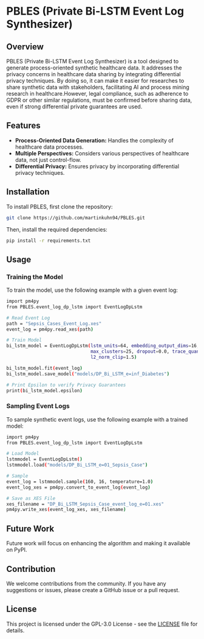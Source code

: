 # PBLES (Private Bi-LSTM Event Log Synthesizer)

## Overview

PBLES (Private Bi-LSTM Event Log Synthesizer) is a tool designed to generate process-oriented synthetic healthcare data.
It addresses the privacy concerns in healthcare data sharing by integrating differential privacy techniques. 
By doing so, it can make it easier for researches to share synthetic data with stakeholders, 
facilitating AI and process mining research in healthcare.However, legal compliance, such as adherence to GDPR or 
other similar regulations, must be confirmed before sharing data, even if strong differential private guarantees are used.

## Features

- **Process-Oriented Data Generation:** Handles the complexity of healthcare data processes.
- **Multiple Perspectives:** Considers various perspectives of healthcare data, not just control-flow.
- **Differential Privacy:** Ensures privacy by incorporating differential privacy techniques.

## Installation

To install PBLES, first clone the repository:

```bash
git clone https://github.com/martinkuhn94/PBLES.git
```

Then, install the required dependencies:

```bash
pip install -r requirements.txt
```

## Usage

### Training the Model 
To train the model, use the following example with a given event log:

```bash
import pm4py
from PBLES.event_log_dp_lstm import EventLogDpLstm

# Read Event Log
path = "Sepsis_Cases_Event_Log.xes"
event_log = pm4py.read_xes(path)

# Train Model
bi_lstm_model = EventLogDpLstm(lstm_units=64, embedding_output_dims=16, epochs=3, batch_size=16,
                               max_clusters=25, dropout=0.0, trace_quantile=0.5, noise_multiplier=1.1,
                               l2_norm_clip=1.5)

bi_lstm_model.fit(event_log)
bi_lstm_model.save_model("models/DP_Bi_LSTM_e=inf_Diabetes")

# Print Epsilon to verify Privacy Guarantees
print(bi_lstm_model.epsilon)
```

### Sampling Event Logs 
To sample synthetic event logs, use the following example with a trained model:

```bash
import pm4py
from PBLES.event_log_dp_lstm import EventLogDpLstm

# Load Model
lstmmodel = EventLogDpLstm()
lstmmodel.load("models/DP_Bi_LSTM_e=01_Sepsis_Case")

# Sample
event_log = lstmmodel.sample(160, 16, temperature=1.0)
event_log_xes = pm4py.convert_to_event_log(event_log)

# Save as XES File
xes_filename = "DP_Bi_LSTM_Sepsis_Case_event_log_e=01.xes"
pm4py.write_xes(event_log_xes, xes_filename)
```

## Future Work
Future work will focus on enhancing the algorithm and making it available on PyPI.

## Contribution

We welcome contributions from the community. If you have any suggestions or issues, please create a GitHub issue or a pull request. 


## License
This project is licensed under the GPL-3.0 License - see the [LICENSE](LICENSE) file for details.

